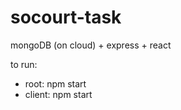 # socourt-task
mongoDB (on cloud) + express + react

to run:
  - root: npm start
  - client: npm start
